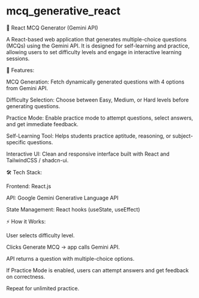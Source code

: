 # mcq_generative_react

📌 React MCQ Generator (Gemini API)

A React-based web application that generates multiple-choice questions (MCQs) using the Gemini API. It is designed for self-learning and practice, allowing users to set difficulty levels and engage in interactive learning sessions.

🔑 Features:

MCQ Generation: Fetch dynamically generated questions with 4 options from Gemini API.

Difficulty Selection: Choose between Easy, Medium, or Hard levels before generating questions.

Practice Mode: Enable practice mode to attempt questions, select answers, and get immediate feedback.

Self-Learning Tool: Helps students practice aptitude, reasoning, or subject-specific questions.

Interactive UI: Clean and responsive interface built with React and TailwindCSS / shadcn-ui.

🛠️ Tech Stack:

Frontend: React.js

API: Google Gemini Generative Language API

State Management: React hooks (useState, useEffect)

⚡ How it Works:

User selects difficulty level.

Clicks Generate MCQ → app calls Gemini API.

API returns a question with multiple-choice options.

If Practice Mode is enabled, users can attempt answers and get feedback on correctness.

Repeat for unlimited practice.

